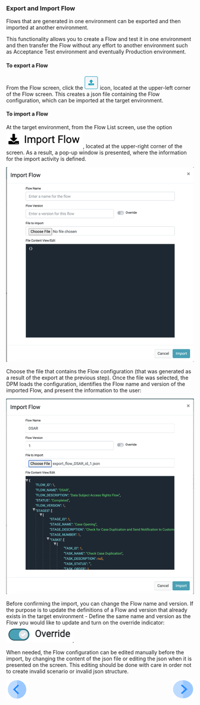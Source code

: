 ### Export and Import Flow

Flows that are generated in one environment can be exported and then imported at another environment. 

This functionality allows you to create a Flow and test it in one environment and then transfer the Flow without any effort to another environment such as Acceptance Test environment and eventually Production environment. 

#### To export a Flow

From the Flow screen, click the  ![image](/articles/DPM/images/Figure_7_export_flow_icon.png)  icon, located at the upper-left corner of the Flow screen. This creates a json file containing the Flow configuration, which can be imported at the target environment.

#### To import a Flow

At the target environment, from the Flow List screen, use the option ![image](/articles/DPM/images/Figure_7_import_flow_icon.png), located at the upper-right corner of the screen. 
As a result, a pop-up window is presented, where the information for the import activity is defined. 

![image](/articles/DPM/images/Figure_7_import_Flow_screen.png)

Choose the file that contains the Flow configuration (that was generated as a result of the export at the previous step).
Once the file was selected, the DPM loads the configuration, identifies the Flow name and version of the imported Flow, and present the information to the user:

![image](/articles/DPM/images/Figure_7_imported_Flow_example.png)

Before confirming the import, you can change the Flow name and version. If the purpose is to update the definitions of a Flow and version that already exists in the target environment - Define the same name and version as the Flow you would like to update and turn on the override indicator:  ![image](/articles/DPM/images/Figure_7_override_flow_icon.png).

When needed, the Flow configuration can be edited manually before the import, by changing the content of the json file or editing the json when it is presented on the screen. This editing should be done with care in order not to create invalid scenario or invalid json structure.

[![Previous](/articles/DPM/images/Previous.png)](/articles/DPM/02_Admin_Module/03_1_Flow_Level_Actions.md)[<img align="right" width="60" height="54" src="/articles/DPM/images/Next.png">](/articles/DPM/02_Admin_Module/03_1_Flow_Level_Actions.md)